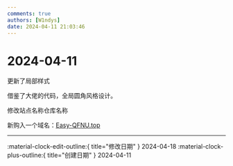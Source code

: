 ```yaml
---
comments: true
authors: [W1ndys]
date: 2024-04-11 21:03:46
---
```


# 2024-04-11

更新了局部样式

<!-- more -->

借鉴了大佬的代码，全局圆角风格设计。

修改站点名称仓库名称

新购入一个域名：[Easy-QFNU.top](https://easy-qfnu.top)

---

:material-clock-edit-outline:{ title="修改日期" } 2024-04-18
:material-clock-plus-outline:{ title="创建日期" } 2024-04-11
